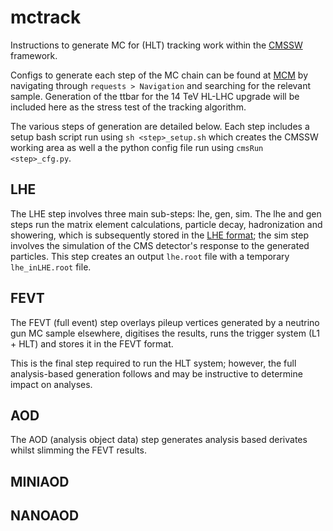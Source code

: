 # mctrack
Instructions to generate MC for (HLT) tracking work within the
[CMSSW](https://github.com/cms-sw/cmssw) framework.

Configs to generate each step of the MC chain can be found at
[MCM](https://cms-pdmv.cern.ch/mcm/) by navigating through
`requests > Navigation` and searching for the relevant sample. Generation of
the ttbar for the 14 TeV HL-LHC upgrade will be included here as the stress
test of the tracking algorithm.

The various steps of generation are detailed below. Each step includes a setup
bash script run using `sh <step>_setup.sh` which creates the CMSSW working area
as well a the python config file run using `cmsRun <step>_cfg.py`.


## LHE

The LHE step involves three main sub-steps: lhe, gen, sim. The lhe and gen steps
run the matrix element calculations, particle decay, hadronization and
showering, which is subsequently stored in the
[LHE format](https://arxiv.org/abs/hep-ph/0609017); the sim step involves the
simulation of the CMS detector's response to the generated particles. This step
creates an output `lhe.root` file with a temporary `lhe_inLHE.root` file.


## FEVT

The FEVT (full event) step overlays pileup vertices generated by a neutrino gun
MC sample elsewhere, digitises the results, runs the trigger system (L1 + HLT)
and stores it in the FEVT format.

This is the final step required to run the HLT system; however, the full
analysis-based generation follows and may be instructive to determine impact on
analyses.


## AOD

The AOD (analysis object data) step generates analysis based derivates whilst
slimming the FEVT results.


## MINIAOD


## NANOAOD
